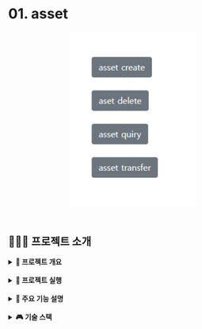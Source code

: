 # 01. asset
<div align="center">
        <img  style="width: 50%" src="../wiki-images/hyperledgerfabric/메인이미지1.png">
</div>

<br>

## 👨🏻‍🏫 프로젝트 소개
<details>
<summary><b> 📌 프로젝트 개요</b></summary>

- HyperLedgerFabric, NodeJS express, Javascript, HTML을 사용해 단순한 asset데이터에 대한 DApp 구축
- 블록체인 원장 데이터 조작 방법

</details>

<br>

<details>
<summary><b> 🏃 프로젝트 실행</b></summary>

```bash
# prerequisites
# curl
Ubuntu 18.04.5, virtualmachine
sudo apt-get update
sudo apt-get install curl
if err-> sudo reboot -> try again
curl --version
# docker
sudo apt install docker.io docker-compose -y
sudo apt-get install software-properties-common
sudo usermod -aG docker $USER
echo $USER
reboot
docker version
docker-compose version
# NodeJs
sudo apt-get install build-essential libssl-dev -y
curl -OL https://raw.githubusercontent.com/nvm-sh/nvm/v0.38.0/install.sh | bash
bash install.sh
source .profile
nvm install v8
node -v
npm -v
# go
curl -OL https://golang.org/dl/go1.12.17.linux-amd64.tar.gz
tar -xvf go1.12.17.linux-amd64.tar.gz
sudo mv go /usr/local
gedit .profile
# add under two lines in last
export GOPATH=~/go
export PATH=$PATH:/usr/local/go/bin:$GOPATH/bin:~/fabric-samples/bin
source .profile
echo $PATH
go version
# python, git, vsc
sudo apt install -y python
sudo apt install -y git
install vsc, go, docker extension
# hyperledgerfabric
curl -sSL http://bit.ly/2ysbOFE | bash -s -- 1.4.12 1.4.9 0.4.22
```
```bash
# execution
clone repo
# network
spec : 3 org(each have 1 peer) 1 ca(artificial) 1 order
cd network
./teardown.sh
./generate.sh
./start.sh
# chaincode install, instsantiate, test
go build
# if err try underlines
# go get -u "github.com/hyperledger/fabric/chaincode/shim"
 cd $GOPATH cd src/github.com/hyperledger/fabric
git checkout tags/v1.4.10
./cc.sh
./testasset.sh
# application
cd application
npm install
node enrollAdmin.js
node registerUser.js
node server.js
connect to localhost:8080
check asset localhost:5984/_utils
```

</details>

<br>

<details>
<summary><b> 🚀 주요 기능 설명</b></summary>

- HyperledgerFabric
    - v1.x 사용, 3 org(each have 1 peer) 1 ca(cryptogen) 1 order
    - 로컬호스트 도커 가상 환경, 인증서들(msp)는 cryptogen으로 임의생성
- SmartContract
    - init, invoke
    - set: 원장에 저장할 asset데이터 생성(asset 소유자 id, asset 값)
    - get: 원장에 저장된 asset데이터 조회
    - update: 원장에 저장된 asset 데이터를 수정
    - delete: 원장에 저장된 asset 데이터를 삭제
    - gethistory: asset 소유자 id별 트랜잭션 기록 조회
- Application
    - Node.js express 사용, 하이퍼레저 패브릭 네트워크 연동
    - html view, 스마트 컨트랙트 별 restapi

</details>

<br>

<details>
<summary><b> 🎮 기술 스택</b></summary>

| **CATEGORY** | **SKILLS**                                                                                                                                                                                                                 | 
|--------------|----------------------------------------------------------------------------------------------------------------------------------------------------------------------------------------------------------------------------|
| **FRONTEND** | ![HTML5](https://img.shields.io/badge/html-E34F26?style=for-the-badge&logo=html5&logoColor=white)                                                                                                                          |
| **BACKEND**  | ![express](https://img.shields.io/badge/express-000000?style=for-the-badge&logo=express&logoColor=white) ![JavaScript](https://img.shields.io/badge/javascript-F7DF1E?style=for-the-badge&logo=javascript&logoColor=white) |
| **DATABASE** | ![hlf](https://img.shields.io/badge/hyperledgerFabric-3178C6?style=for-the-badge&logo=hyperledgerFabric&logoColor=white)                                                                                                   |
</details>

<br>